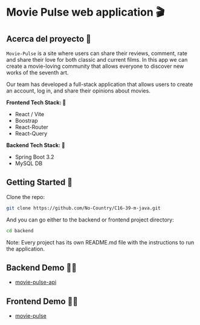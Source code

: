 # Movie Pulse web application 🎬

## Acerca del proyecto 📝

`Movie-Pulse` is a site where users can share their reviews, comment, rate and 
share their love for both classic and current films. In this app we can create 
a movie-loving community that allows everyone to discover new works of the seventh art.

Our team has developed a full-stack application that allows users to create an account,
log in, and share their opinions about movies.

<b>Frontend Tech Stack: </b> 📌

<ul>
    <li>React / Vite</li>
    <li>Boostrap</li>
    <li>React-Router</li>
    <li>React-Query</li>
</ul>

<b>Backend Tech Stack: </b> 📌

<ul>
    <li>Spring Boot 3.2</li>
    <li>MySQL DB</li>
</ul>

## Getting Started 🚀

Clone the repo:
```bash
git clone https://github.com/No-Country/C16-39-m-java.git
```
And you can go either to the backend or frontend project directory:
```bash
cd backend
```

Note: Every project has its own README.md file with the instructions to run the application.

## Backend Demo 👨‍💻
- [movie-pulse-api](https://movies-apirest-c77e9f5e2ba2.herokuapp.com/swagger-ui/index.html)

## Frontend Demo 👨‍💻
- [movie-pulse](https://c16-39-m-java.vercel.app)
